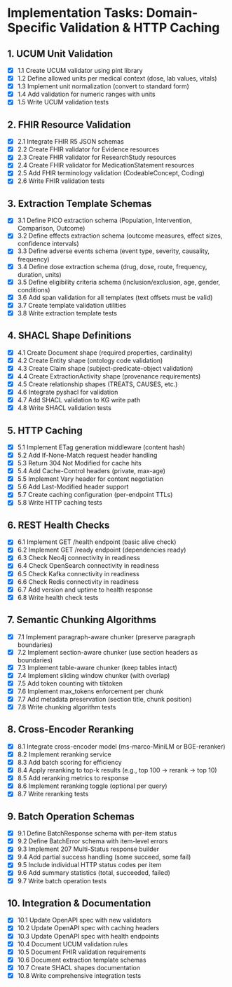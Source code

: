 # Implementation Tasks: Domain-Specific Validation & HTTP Caching

## 1. UCUM Unit Validation

- [x] 1.1 Create UCUM validator using pint library
- [x] 1.2 Define allowed units per medical context (dose, lab values, vitals)
- [x] 1.3 Implement unit normalization (convert to standard form)
- [x] 1.4 Add validation for numeric ranges with units
- [x] 1.5 Write UCUM validation tests

## 2. FHIR Resource Validation

- [x] 2.1 Integrate FHIR R5 JSON schemas
- [x] 2.2 Create FHIR validator for Evidence resources
- [x] 2.3 Create FHIR validator for ResearchStudy resources
- [x] 2.4 Create FHIR validator for MedicationStatement resources
- [x] 2.5 Add FHIR terminology validation (CodeableConcept, Coding)
- [x] 2.6 Write FHIR validation tests

## 3. Extraction Template Schemas

- [x] 3.1 Define PICO extraction schema (Population, Intervention, Comparison, Outcome)
- [x] 3.2 Define effects extraction schema (outcome measures, effect sizes, confidence intervals)
- [x] 3.3 Define adverse events schema (event type, severity, causality, frequency)
- [x] 3.4 Define dose extraction schema (drug, dose, route, frequency, duration, units)
- [x] 3.5 Define eligibility criteria schema (inclusion/exclusion, age, gender, conditions)
- [x] 3.6 Add span validation for all templates (text offsets must be valid)
- [x] 3.7 Create template validation utilities
- [x] 3.8 Write extraction template tests

## 4. SHACL Shape Definitions

- [x] 4.1 Create Document shape (required properties, cardinality)
- [x] 4.2 Create Entity shape (ontology code validation)
- [x] 4.3 Create Claim shape (subject-predicate-object validation)
- [x] 4.4 Create ExtractionActivity shape (provenance requirements)
- [x] 4.5 Create relationship shapes (TREATS, CAUSES, etc.)
- [x] 4.6 Integrate pyshacl for validation
- [x] 4.7 Add SHACL validation to KG write path
- [x] 4.8 Write SHACL validation tests

## 5. HTTP Caching

- [x] 5.1 Implement ETag generation middleware (content hash)
- [x] 5.2 Add If-None-Match request header handling
- [x] 5.3 Return 304 Not Modified for cache hits
- [x] 5.4 Add Cache-Control headers (private, max-age)
- [x] 5.5 Implement Vary header for content negotiation
- [x] 5.6 Add Last-Modified header support
- [x] 5.7 Create caching configuration (per-endpoint TTLs)
- [x] 5.8 Write HTTP caching tests

## 6. REST Health Checks

- [x] 6.1 Implement GET /health endpoint (basic alive check)
- [x] 6.2 Implement GET /ready endpoint (dependencies ready)
- [x] 6.3 Check Neo4j connectivity in readiness
- [x] 6.4 Check OpenSearch connectivity in readiness
- [x] 6.5 Check Kafka connectivity in readiness
- [x] 6.6 Check Redis connectivity in readiness
- [x] 6.7 Add version and uptime to health response
- [x] 6.8 Write health check tests

## 7. Semantic Chunking Algorithms

- [x] 7.1 Implement paragraph-aware chunker (preserve paragraph boundaries)
- [x] 7.2 Implement section-aware chunker (use section headers as boundaries)
- [x] 7.3 Implement table-aware chunker (keep tables intact)
- [x] 7.4 Implement sliding window chunker (with overlap)
- [x] 7.5 Add token counting with tiktoken
- [x] 7.6 Implement max_tokens enforcement per chunk
- [x] 7.7 Add metadata preservation (section title, chunk position)
- [x] 7.8 Write chunking algorithm tests

## 8. Cross-Encoder Reranking

- [x] 8.1 Integrate cross-encoder model (ms-marco-MiniLM or BGE-reranker)
- [x] 8.2 Implement reranking service
- [x] 8.3 Add batch scoring for efficiency
- [x] 8.4 Apply reranking to top-k results (e.g., top 100 → rerank → top 10)
- [x] 8.5 Add reranking metrics to response
- [x] 8.6 Implement reranking toggle (optional per query)
- [x] 8.7 Write reranking tests

## 9. Batch Operation Schemas

- [x] 9.1 Define BatchResponse schema with per-item status
- [x] 9.2 Define BatchError schema with item-level errors
- [x] 9.3 Implement 207 Multi-Status response builder
- [x] 9.4 Add partial success handling (some succeed, some fail)
- [x] 9.5 Include individual HTTP status codes per item
- [x] 9.6 Add summary statistics (total, succeeded, failed)
- [x] 9.7 Write batch operation tests

## 10. Integration & Documentation

- [x] 10.1 Update OpenAPI spec with new validators
- [x] 10.2 Update OpenAPI spec with caching headers
- [x] 10.3 Update OpenAPI spec with health endpoints
- [x] 10.4 Document UCUM validation rules
- [x] 10.5 Document FHIR validation requirements
- [x] 10.6 Document extraction template schemas
- [x] 10.7 Create SHACL shapes documentation
- [x] 10.8 Write comprehensive integration tests

